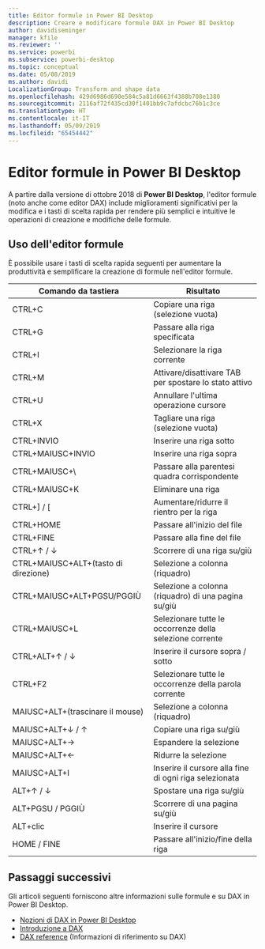 ```yaml
---
title: Editor formule in Power BI Desktop
description: Creare e modificare formule DAX in Power BI Desktop
author: davidiseminger
manager: kfile
ms.reviewer: ''
ms.service: powerbi
ms.subservice: powerbi-desktop
ms.topic: conceptual
ms.date: 05/08/2019
ms.author: davidi
LocalizationGroup: Transform and shape data
ms.openlocfilehash: 429d6986d690e584c5a81d6663f4388b708e1380
ms.sourcegitcommit: 2116af72f435cd30f1401bb9c7afdcbc76b1c3ce
ms.translationtype: HT
ms.contentlocale: it-IT
ms.lasthandoff: 05/09/2019
ms.locfileid: "65454442"
---
```

# <a name="formula-editor-in-power-bi-desktop"></a>Editor formule in Power BI Desktop

A partire dalla versione di ottobre 2018 di **Power BI Desktop**, l'editor formule (noto anche come editor DAX) include miglioramenti significativi per la modifica e i tasti di scelta rapida per rendere più semplici e intuitive le operazioni di creazione e modifiche delle formule. 

## <a name="using-the-formula-editor"></a>Uso dell'editor formule

È possibile usare i tasti di scelta rapida seguenti per aumentare la produttività e semplificare la creazione di formule nell'editor formule.


|Comando da tastiera  |Risultato  |
|---------|---------|
|CTRL+C  | Copiare una riga (selezione vuota) |
|CTRL+G  |Passare alla riga specificata |
|CTRL+I  |Selezionare la riga corrente  |
|CTRL+M  |Attivare/disattivare TAB per spostare lo stato attivo |
|CTRL+U  |Annullare l'ultima operazione cursore  |
|CTRL+X   | Tagliare una riga (selezione vuota) |
|CTRL+INVIO  |Inserire una riga sotto  |
|CTRL+MAIUSC+INVIO  |Inserire una riga sopra  |
|CTRL+MAIUSC+\  |Passare alla parentesi quadra corrispondente  |
|CTRL+MAIUSC+K  |Eliminare una riga  |
|CTRL+] / [  |Aumentare/ridurre il rientro per la riga  |
|CTRL+HOME  |Passare all'inizio del file  |
|CTRL+FINE  |Passare alla fine del file  |
|CTRL+↑ / ↓   |Scorrere di una riga su/giù  |
|CTRL+MAIUSC+ALT+(tasto di direzione)  |Selezione a colonna (riquadro)  |
|CTRL+MAIUSC+ALT+PGSU/PGGIÙ  |Selezione a colonna (riquadro) di una pagina su/giù |
|CTRL+MAIUSC+L  |Selezionare tutte le occorrenze della selezione corrente |
|CTRL+ALT+↑ / ↓  |Inserire il cursore sopra / sotto  |
|CTRL+F2  |Selezionare tutte le occorrenze della parola corrente | 
|MAIUSC+ALT+(trascinare il mouse) |Selezione a colonna (riquadro)  |
|MAIUSC+ALT+↓ / ↑  |Copiare una riga su/giù  |
|MAIUSC+ALT+→  |Espandere la selezione  |
|MAIUSC+ALT+←  |Ridurre la selezione |
|MAIUSC+ALT+I  |Inserire il cursore alla fine di ogni riga selezionata |
|ALT+↑ / ↓  | Spostare una riga su/giù |
|ALT+PGSU / PGGIÙ  |Scorrere di una pagina su/giù  |
|ALT+clic  |Inserire il cursore  |
|HOME / FINE  |Passare all'inizio/fine della riga  |

## <a name="next-steps"></a>Passaggi successivi

Gli articoli seguenti forniscono altre informazioni sulle formule e su DAX in Power BI Desktop.

* [Nozioni di DAX in Power BI Desktop](desktop-quickstart-learn-dax-basics.md)
* [Introduzione a DAX](https://docs.microsoft.com/power-bi/guided-learning/introductiontodax?tutorial-step=1)
* [DAX reference](https://msdn.microsoft.com/query-bi/dax/data-analysis-expressions-dax-reference) (Informazioni di riferimento su DAX)

